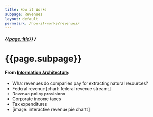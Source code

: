 ```yaml
---
title: How it Works
subpage: Revenues
layout: default
permalink: /how-it-works/revenues/
---
```


<div class="container-outer container-padded">

  <h5><a href="{{site.baseurl}}{{site.permalink}}">{{page.title}}</a> /</h5>
  <h1>{{page.subpage}}</h1>
  <h4>From <a href="https://github.com/18F/doi-extractives-data/wiki/Information-Architecture">Information Architecture</a>:</h4>

  <ul class="bullet">
    <li>What revenues do companies pay for extracting natural resources?</li>
		<li>Federal revenue [chart: federal revenue streams]</li>
		<li>Revenue policy provisions</li>
		<li>Corporate income taxes</li>
		<li>Tax expenditures</li>
		<li>[image: interactive revenue pie charts]</li>
  </ul>

</div>
